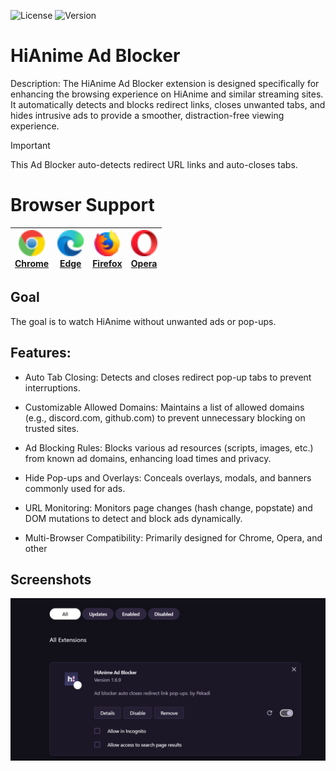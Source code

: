 ![License](https://img.shields.io/badge/license-MIT-green) ![Version](https://img.shields.io/badge/version-1.6.9-brightgreen)

# HiAnime Ad Blocker

Description: The HiAnime Ad Blocker extension is designed specifically for enhancing the browsing experience on HiAnime and similar streaming sites. It automatically detects and blocks redirect links, closes unwanted tabs, and hides intrusive ads to provide a smoother, distraction-free viewing experience.

> [!IMPORTANT]
> 
> This Ad Blocker auto-detects redirect URL links and auto-closes tabs.


# Browser Support

| <a href="https://www.google.com/chrome/"><img src="./logos/chrome.svg" width="42px" /><br /><span>Chrome</span></a> | <a href="https://www.microsoft.com/edge"><img src="./logos/edge.svg" width="42px" /><br /><span>Edge</span></a> | <a href="https://www.mozilla.org/firefox/"><img src="./logos/firefox.svg" width="42px" /><br /><span>Firefox</span></a> | <a href="https://www.opera.com/"><img src="./logos/opera.svg" width="42px" /><br /><span>Opera</span></a> |
| ---- | ---- | ---- | ---- |


## Goal

The goal is to watch HiAnime without unwanted ads or pop-ups.

## Features:

- Auto Tab Closing: Detects and closes redirect pop-up tabs to prevent interruptions.
  
- Customizable Allowed Domains: Maintains a list of allowed domains (e.g., discord.com, github.com) to prevent unnecessary blocking on trusted sites.
  
- Ad Blocking Rules: Blocks various ad resources (scripts, images, etc.) from known ad domains, enhancing load times and privacy.
  
- Hide Pop-ups and Overlays: Conceals overlays, modals, and banners commonly used for ads.
  
- URL Monitoring: Monitors page changes (hash change, popstate) and DOM mutations to detect and block ads dynamically.
  
- Multi-Browser Compatibility: Primarily designed for Chrome, Opera, and other

## Screenshots

![Ad Blocker Screenshot](https://github.com/Pekadii/HiAnimeAdBlocker/blob/main/Thumbnail.png)
